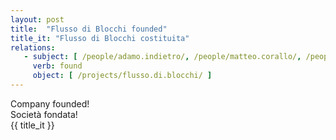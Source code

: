 ```yaml
---
layout: post
title:  "Flusso di Blocchi founded"
title_it: "Flusso di Blocchi costituita"
relations:
   - subject: [ /people/adamo.indietro/, /people/matteo.corallo/, /people/gregorio.massimobene/  ]
     verb: found
     object: [ /projects/flusso.di.blocchi/ ]
---
```



<div id="content">
Company founded!
</div>

<div id="content_it" class="it hidden">
Società fondata!
</div>
<div id="title_it" class="it hidden">
{{ title_it }}
</div>
